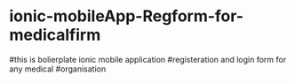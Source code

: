 # ionic-mobileApp-Regform-for-medicalfirm
#this is bolierplate ionic mobile application #registeration and login form for any medical #organisation 
